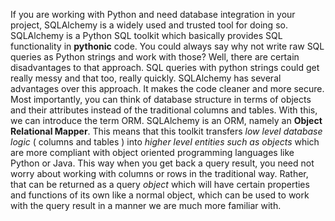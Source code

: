 If you are working with Python and need database integration in your project, SQLAlchemy is a widely used and trusted tool for doing so. SQLAlchemy is a Python SQL toolkit which basically provides SQL functionality in **pythonic** code. 
You could always say why not write raw SQL queries as Python strings and work with those? Well, there are certain disadvantages to that approach. SQL queries with python strings could get really messy and that too, really quickly. 
SQLAlchemy has several advantages over this approach. It makes the code cleaner and more secure. Most importantly,
you can think of database structure in terms of objects and their attributes instead of the traditional columns and tables. 
With this, we can introduce the term ORM. SQLAlchemy is an ORM, namely an **Object Relational Mapper**. This means that this toolkit transfers *low level database logic* ( columns and tables ) into *higher level entities such as objects* which are more compliant with object oriented programming languages like Python or Java. 
This way when you get back a query result, you need not worry about working with columns or rows in the traditional way. Rather, that can be returned as a query *object* which will have certain properties and functions of its own like a normal object, which can be used to work with the query result in a manner we are much more familiar with. 